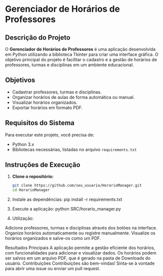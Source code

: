 # Gerenciador de Horários de Professores

## Descrição do Projeto

O **Gerenciador de Horários de Professores** é uma aplicação desenvolvida em Python utilizando a biblioteca Tkinter para criar uma interface gráfica. O objetivo principal do projeto é facilitar o cadastro e a gestão de horários de professores, turmas e disciplinas em um ambiente educacional.

## Objetivos

- Cadastrar professores, turmas e disciplinas.
- Organizar horários de aulas de forma automática ou manual.
- Visualizar horários organizados.
- Exportar horários em formato PDF.

## Requisitos do Sistema

Para executar este projeto, você precisa de:

- Python 3.x
- Bibliotecas necessárias, listadas no arquivo `requirements.txt`

## Instruções de Execução

1. **Clone o repositório:**
   ```bash
   git clone https://github.com/seu_usuario/HorarioManager.git
   cd HorarioManager

2. Instale as dependências:
   pip install -r requirements.txt

3. Execute a aplicação:
python SRC/horario_manager.py

4. Utilização:

Adicione professores, turmas e disciplinas através dos botões na interface.
Organize horários automaticamente ou registre manualmente.
Visualize os horários organizados e salve-os como um PDF.

Resultados Principais
A aplicação permite a gestão eficiente dos horários, com funcionalidades para adicionar e visualizar dados.
Os horários podem ser salvos em um arquivo PDF, que é gerado na pasta de Downloads do usuário.
Contribuições
Contribuições são bem-vindas! Sinta-se à vontade para abrir uma issue ou enviar um pull request.

